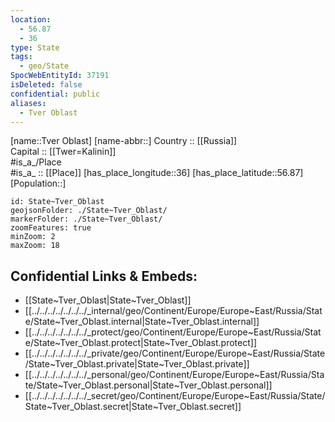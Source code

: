 ```yaml
---
location:
  - 56.87
  - 36
type: State
tags:
  - geo/State
SpocWebEntityId: 37191
isDeleted: false
confidential: public
aliases:
  - Tver Oblast
---
```

[name::Tver Oblast] 
[name-abbr::] 
Country :: [[Russia]]  
Capital :: [[Twer=Kalinin]]  
#is_a_/Place  
#is_a_ :: [[Place]] 
[has_place_longitude::36] 
[has_place_latitude::56.87] 
[Population::] 



```leaflet
id: State~Tver_Oblast
geojsonFolder: ./State~Tver_Oblast/
markerFolder: ./State~Tver_Oblast/
zoomFeatures: true 
minZoom: 2 
maxZoom: 18
```


## Confidential Links & Embeds: 
- [[State~Tver_Oblast|State~Tver_Oblast]]  
- [[../../../../../../../_internal/geo/Continent/Europe/Europe~East/Russia/State/State~Tver_Oblast.internal|State~Tver_Oblast.internal]] 
- [[../../../../../../../_protect/geo/Continent/Europe/Europe~East/Russia/State/State~Tver_Oblast.protect|State~Tver_Oblast.protect]] 
- [[../../../../../../../_private/geo/Continent/Europe/Europe~East/Russia/State/State~Tver_Oblast.private|State~Tver_Oblast.private]] 
- [[../../../../../../../_personal/geo/Continent/Europe/Europe~East/Russia/State/State~Tver_Oblast.personal|State~Tver_Oblast.personal]] 
- [[../../../../../../../_secret/geo/Continent/Europe/Europe~East/Russia/State/State~Tver_Oblast.secret|State~Tver_Oblast.secret]] 
